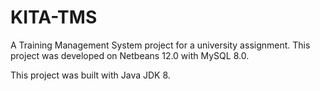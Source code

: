 # KITA-TMS
A Training Management System project for a university assignment. This project was developed on Netbeans 12.0 with MySQL 8.0.

This project was built with Java JDK 8.
